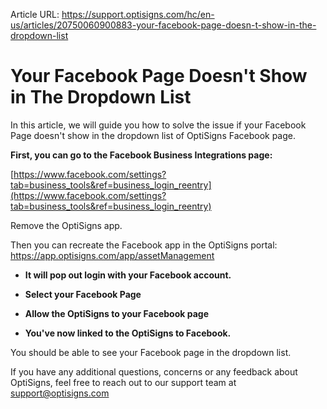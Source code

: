 Article URL: https://support.optisigns.com/hc/en-us/articles/20750060900883-your-facebook-page-doesn-t-show-in-the-dropdown-list

# Your Facebook Page Doesn't Show in The Dropdown List

In this article, we will guide you how to solve the issue if your Facebook
Page doesn't show in the dropdown list of OptiSigns Facebook page.  
  
**First, you can go to the Facebook Business Integrations page:**

[https://www.facebook.com/settings?tab=business_tools&ref=business_login_reentry](https://www.facebook.com/settings?tab=business_tools&ref=business_login_reentry)

Remove the OptiSigns app.

Then you can recreate the Facebook app in the OptiSigns portal:
<https://app.optisigns.com/app/assetManagement>

  * **It will pop out login with your Facebook account.**

  * **Select your Facebook Page**

  * **Allow the OptiSigns to your Facebook page**

  * **You've now linked to the OptiSigns to Facebook.**

You should be able to see your Facebook page in the dropdown list.

If you have any additional questions, concerns or any feedback about
OptiSigns, feel free to reach out to our support team at
[support@optisigns.com](mailto:support@optisigns.com)

